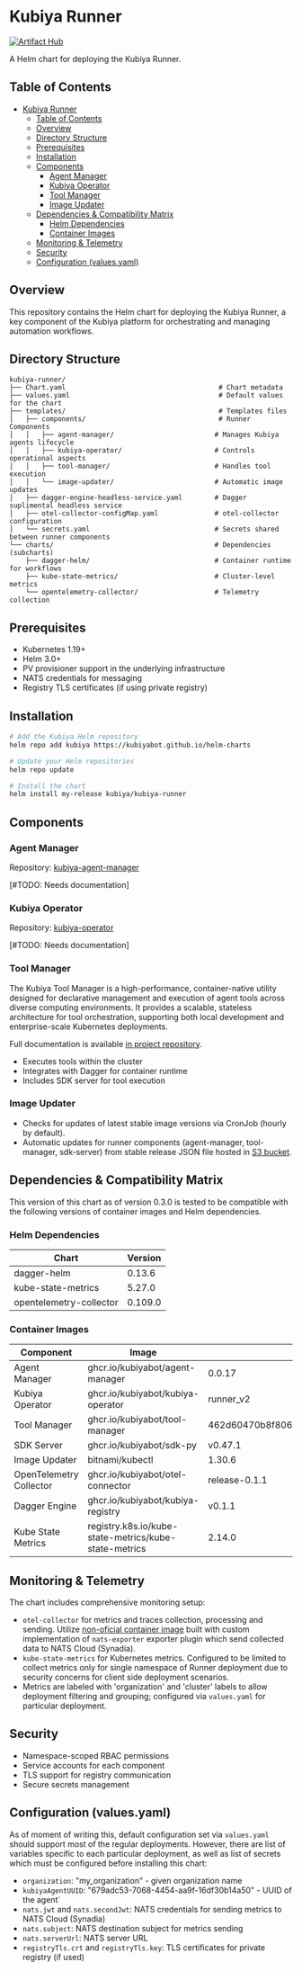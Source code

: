 # Kubiya Runner

[![Artifact Hub](https://img.shields.io/endpoint?url=https://artifacthub.io/badge/repository/kubiya-helm-charts)](https://artifacthub.io/packages/search?repo=kubiya-helm-charts)

A Helm chart for deploying the Kubiya Runner.

## Table of Contents

- [Kubiya Runner](#kubiya-runner)
  - [Table of Contents](#table-of-contents)
  - [Overview](#overview)
  - [Directory Structure](#directory-structure)
  - [Prerequisites](#prerequisites)
  - [Installation](#installation)
  - [Components](#components)
    - [Agent Manager](#agent-manager)
    - [Kubiya Operator](#kubiya-operator)
    - [Tool Manager](#tool-manager)
    - [Image Updater](#image-updater)
  - [Dependencies \& Compatibility Matrix](#dependencies--compatibility-matrix)
    - [Helm Dependencies](#helm-dependencies)
    - [Container Images](#container-images)
  - [Monitoring \& Telemetry](#monitoring--telemetry)
  - [Security](#security)
  - [Configuration (values.yaml)](#configuration-valuesyaml)

## Overview

This repository contains the Helm chart for deploying the Kubiya Runner, a key component of the Kubiya platform for orchestrating and managing automation workflows. 

## Directory Structure

```shell
kubiya-runner/
├── Chart.yaml                                      # Chart metadata
├── values.yaml                                     # Default values for the chart
├── templates/                                      # Templates files
│   ├── components/                                 # Runner Components
│   │   ├── agent-manager/                         # Manages Kubiya agents lifecycle
│   │   ├── kubiya-operator/                       # Controls operational aspects
│   │   ├── tool-manager/                          # Handles tool execution
│   │   └── image-updater/                         # Automatic image updates
│   ├── dagger-engine-headless-service.yaml        # Dagger suplimental headless service
│   ├── otel-collector-configMap.yaml              # otel-collector configuration
│   └── secrets.yaml                               # Secrets shared between runner components
└── charts/                                        # Dependencies (subcharts)
    ├── dagger-helm/                               # Container runtime for workflows
    ├── kube-state-metrics/                        # Cluster-level metrics
    └── opentelemetry-collector/                   # Telemetry collection
```

## Prerequisites

- Kubernetes 1.19+
- Helm 3.0+
- PV provisioner support in the underlying infrastructure
- NATS credentials for messaging
- Registry TLS certificates (if using private registry)

## Installation

```bash
# Add the Kubiya Helm repository
helm repo add kubiya https://kubiyabot.github.io/helm-charts

# Update your Helm repositories
helm repo update

# Install the chart
helm install my-release kubiya/kubiya-runner
```

## Components

### Agent Manager

Repository: [kubiya-agent-manager](https://github.com/kubiyabot/kubiya-agent-manager)

[#TODO: Needs documentation]

### Kubiya Operator

Repository: [kubiya-operator](https://github.com/kubiyabot/kubiya-operator)

[#TODO: Needs documentation]

### Tool Manager

The Kubiya Tool Manager is a high-performance, container-native utility designed for declarative management and execution of agent tools across diverse computing environments. It provides a scalable, stateless architecture for tool orchestration, supporting both local development and enterprise-scale Kubernetes deployments.

Full documentation is available [in project repository](https://github.com/kubiyabot/tool-manager).

- Executes tools within the cluster
- Integrates with Dagger for container runtime
- Includes SDK server for tool execution

### Image Updater

- Checks for updates of latest stable image versions via CronJob (hourly by default).
- Automatic updates for runner components (agent-manager, tool-manager, sdk-server) from stable release JSON file hosted in [S3 bucket](https://kubiya-cli.s3.amazonaws.com/stable/kubiya_versions.json).

## Dependencies & Compatibility Matrix

This version of this chart as of version 0.3.0 is tested to be compatible with the following versions of container images and Helm dependencies.

### Helm Dependencies

| Chart | Version |
|-------|---------|
| dagger-helm | 0.13.6 |
| kube-state-metrics | 5.27.0 |
| opentelemetry-collector | 0.109.0 |

### Container Images

| Component | Image | Version/Tag |
|-----------|-------|-------------|
| Agent Manager | ghcr.io/kubiyabot/agent-manager | 0.0.17 |
| Kubiya Operator | ghcr.io/kubiyabot/kubiya-operator | runner_v2 |
| Tool Manager | ghcr.io/kubiyabot/tool-manager | 462d60470b8f8063bac9c11887dc3620a71b8c56 |
| SDK Server | ghcr.io/kubiyabot/sdk-py | v0.47.1 |
| Image Updater | bitnami/kubectl | 1.30.6 |
| OpenTelemetry Collector | ghcr.io/kubiyabot/otel-connector | release-0.1.1 |
| Dagger Engine | ghcr.io/kubiyabot/kubiya-registry | v0.1.1 |
| Kube State Metrics | registry.k8s.io/kube-state-metrics/kube-state-metrics | 2.14.0 |

## Monitoring & Telemetry

The chart includes comprehensive monitoring setup:
- `otel-collector` for metrics and traces collection, processing and sending. Utilize [non-oficial container image](https://github.com/kubiyabot/otel-collector) built with custom implementation of `nats-exporter` exporter plugin which send collected data to NATS Cloud (Synadia).
- `kube-state-metrics` for Kubernetes metrics. Configured to be limited to collect metrics only for single namespace of Runner deployment due to security concerns for client side deployment scenarios.
- Metrics are labeled with 'organization' and 'cluster' labels to allow deployment filtering and grouping; configured via `values.yaml` for particular deployment.

## Security

- Namespace-scoped RBAC permissions
- Service accounts for each component
- TLS support for registry communication
- Secure secrets management

## Configuration (values.yaml)

As of moment of writing this, default configuration set via `values.yaml` should support most of the regular deployments. However, there are list of variables specific to each particular deployment, as well as list of secrets which must be configured before installing this chart:

- `organization`: "my_organization" - given organization name
- `kubiyaAgentUUID`: "679adc53-7068-4454-aa9f-16df30b14a50" - UUID of the agent`
- `nats.jwt` and `nats.secondJwt`: NATS credentials for sending metrics to NATS Cloud (Synadia)
- `nats.subject`: NATS destination subject for metrics sending
- `nats.serverUrl`: NATS server URL
- `registryTls.crt` and `registryTls.key`: TLS certificates for private registry (if used)

